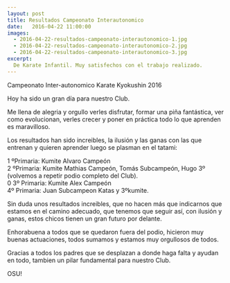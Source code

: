 ```yaml
---
layout: post
title: Resultados Campeonato Interautonomico
date:   2016-04-22 11:00:00
images:
  - 2016-04-22-resultados-campeonato-interautonomico-1.jpg
  - 2016-04-22-resultados-campeonato-interautonomico-2.jpg
  - 2016-04-22-resultados-campeonato-interautonomico-3.jpg
excerpt:
  De Karate Infantil. Muy satisfechos con el trabajo realizado.
---
```

Campeonato Inter-autonomico Karate Kyokushin 2016

Hoy ha sido un gran día para nuestro Club.

Me llena de alegria y orgullo verles disfrutar, formar una piña fantástica, ver
como evolucionan, verles crecer y poner en práctica todo lo que aprenden es
maravilloso.

Los resultados han sido increibles, la ilusión y las ganas con las que entrenan
y quieren aprender luego se plasman en el tatami:

1 ºPrimaria: Kumite Alvaro Campeón<br />
2 ºPrimaria: Kumite Mathias Campeón, Tomás Subcampeón, Hugo 3º (volvemos a
repetir podio completo del Club).<br />0
3º Primaria: Kumite Alex Campeón<br />
4º Primaria: Juan Subcampeon Katas y 3ºkumite.<br />

Sin duda unos resultados increibles, que no hacen más que indicarnos que estamos
en el camino adecuado, que tenemos que seguir así, con ilusión y ganas, estos
chicos tienen un gran futuro por delante.

Enhorabuena a todos que se quedaron fuera del podio, hicieron muy buenas
actuaciones, todos sumamos y estamos muy orgullosos de todos.

Gracias a todos los padres que se desplazan a donde haga falta y ayudan en todo,
tambien un pilar fundamental para nuestro Club.

OSU!
